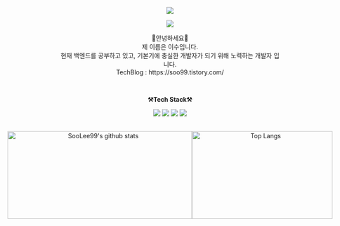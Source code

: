 <p align="center">
  <img src="https://capsule-render.vercel.app/api?type=waving&color=auto&height=300&section=header&text=Welcome&fontSize=90&animation=fadeIn&fontAlignY=38&desc=SooLee99's%20GitHub%20Profile&descAlignY=51&descAlign=62">
</p>

<p align="center">
   <a href="https://hits.seeyoufarm.com"> 
     <img src="https://hits.seeyoufarm.com/api/count/incr/badge.svg?url=https%3A%2F%2Fgithub.com%2FSooLee99%2Fhit-counter&count_bg=%2379C83D&title_bg=%23555555&icon=&icon_color=%23E7E7E7&title=hits&edge_flat=false"/>
   </a>
</p>

<p align="center">
  👐안녕하세요👐<br>
  제 이름은 이수입니다.<br> 
  현재 백엔드를 공부하고 있고, 기본기에 충실한 개발자가 되기 위해 노력하는 개발자 입니다.<br>
  TechBlog : https://soo99.tistory.com/
</p>

<br>

<p align="center">
  <strong>⚒️Tech Stack⚒️</strong><br>
</p>

<p align="center">
  <img src="https://img.shields.io/badge/JAVA-007396?style=for-the-badge&logo=java&logoColor=white"> 
  <img src="https://img.shields.io/badge/SpringBoot-6DB33F?style=for-the-badge&logo=SpringBoot&logoColor=white">
  <img src="https://img.shields.io/badge/mysql-4479A1?style=for-the-badge&logo=mysql&logoColor=white">
  <img src="https://img.shields.io/badge/AWS-232F3E?style=for-the-badge&logo=Amazon AWS&logoColor=white"> 
</p>

<br>

<div align="center" style="display: flex; flex-direction: row; justify-content: center;">

  <img src="https://github-readme-stats.vercel.app/api?username=SooLee99&show_icons=true" alt="SooLee99's github stats" style="width: 420px; height: 200px;" />

  <img src="https://github-readme-stats.vercel.app/api/top-langs/?username=bestinwoo&layout=compact" alt="Top Langs" style="width: 320px; height: 200px;" />

</div>



